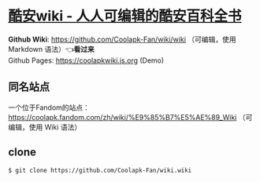 # [酷安wiki - 人人可编辑的酷安百科全书](https://github.com/Coolapk-Fan/wiki/wiki)

**Github Wiki**: <https://github.com/Coolapk-Fan/wiki/wiki> （可编辑，使用 Markdown 语法）👈**看过来**<br>
Github Pages: <https://coolapkwiki.js.org> (Demo)

## 同名站点
一个位于Fandom的站点：<br>
<https://coolapk.fandom.com/zh/wiki/%E9%85%B7%E5%AE%89_Wiki> （可编辑，使用 Wiki 语法）

## clone
```bash
$ git clone https://github.com/Coolapk-Fan/wiki.wiki
